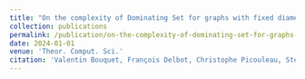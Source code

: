 ```yaml
---
title: "On the complexity of Dominating Set for graphs with fixed diameter"
collection: publications
permalink: /publication/on-the-complexity-of-dominating-set-for-graphs-with-fixed-diameter
date: 2024-01-01
venue: 'Theor. Comput. Sci.'
citation: 'Valentin Bouquet, François Delbot, Christophe Picouleau, Stéphane Rovedakis. "On the complexity of Dominating Set for graphs with fixed diameter". Theor. Comput. Sci., 2024.'
---
```

